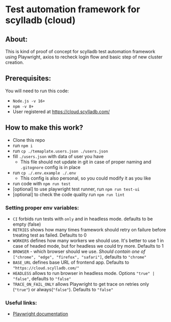 # Test automation framework for scylladb (cloud)

## About:
This is kind of proof of concept for scylladb test automation framework 
using Playwright, axios to recheck login flow and basic step of new 
cluster creation. 

## Prerequisites:

You will need to run this code:
 - ```Node.js -v 16+```
 - ```npm -v 8+```
 - User registered at https://cloud.scylladb.com/

## How to make this work?

- Clone this repo
- run `npm i`
- run `cp ./temaplate.users.json ./users.json`
- fill `./users.json` with data of user you have
  - This file should not update in git in case of proper naming and `.gitognore` config is in place 
- run `cp ./.env.example ./.env`
  - This config is also personal, so you could modify it as you like
- run code with `npm run test`
- [optional] to use playwright test runner, run `npm run test-ui`
- [optional] to check the code quality run `npm run lint`

### Setting proper env variables:

- `CI` forbids run tests with `only` and in headless mode. defaults to be empty (false)
- `RETRIES` shows how many times framework should retry on failure before treating test as failed. Defaults to 0
- `WORKERS` defines how many workers we should use. It's better to use 1 in case of headed mode, but for headless we 
could try more. Defaults to 1
- `BROWSER` - which browser should we use. *Should contain one of* `["chrome", "edge", "firefox", "safari"]`, defaults 
to `"chrome"`
- `BASE_URL` defines base URL of frontend app. Defaults to `"https://cloud.scylladb.com/"`
- `HEADLESS` allows to run browser in headless mode. Options `"true" | "false"`, defaults to `"false"`
- `TRACE_ON_FAIL_ONLY` allows Playwright to get trace on retries only (`"true"`) or always(`"false"`). Defaults to 
`"false"` 

### Useful links:

- [Playwright documentation](https://playwright.dev/)
